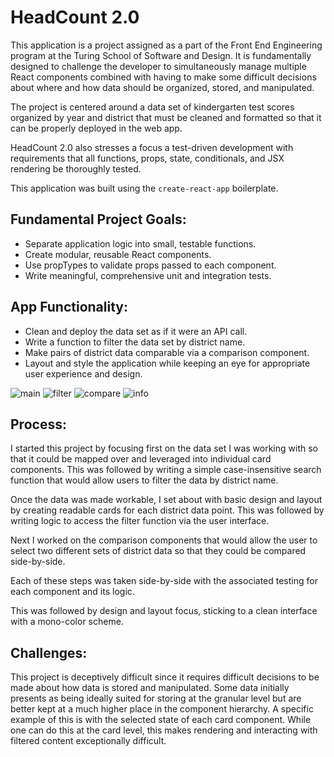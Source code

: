 # HeadCount 2.0

This application is a project assigned as a part of the Front End Engineering program at the Turing School of Software and Design. It is fundamentally designed to challenge the developer to simultaneously manage multiple React components combined with having to make some difficult decisions about where and how data should be organized, stored, and manipulated.

The project is centered around a data set of kindergarten test scores organized by year and district that must be cleaned and formatted so that it can be properly deployed in the web app.

HeadCount 2.0 also stresses a focus a test-driven development with requirements that all functions, props, state, conditionals, and JSX rendering be thoroughly tested.

This application was built using the `create-react-app` boilerplate. 

## Fundamental Project Goals: 

* Separate application logic into small, testable functions.
* Create modular, reusable React components.
* Use propTypes to validate props passed to each component.
* Write meaningful, comprehensive unit and integration tests.

## App Functionality: 

* Clean and deploy the data set as if it were an API call.
* Write a function to filter the data set by district name.
* Make pairs of district data comparable via a comparison component.
* Layout and style the application while keeping an eye for appropriate user experience and design.

![main](https://user-images.githubusercontent.com/29719272/46584808-2f3e1a80-ca25-11e8-9e4a-0b65bdb2e149.png)
![filter](https://user-images.githubusercontent.com/29719272/46584806-2f3e1a80-ca25-11e8-9032-1bda90ffad46.png)
![compare](https://user-images.githubusercontent.com/29719272/46584805-2f3e1a80-ca25-11e8-86fa-f9f156ecc834.png)
![info](https://user-images.githubusercontent.com/29719272/46584807-2f3e1a80-ca25-11e8-9491-828aec9abe0c.png)


## Process:

I started this project by focusing first on the data set I was working with so that it could be mapped over and leveraged into individual card components. This was followed by writing a simple case-insensitive search function that would allow users to filter the data by district name. 

Once the data was made workable, I set about with basic design and layout by creating readable cards for each district data point. This was followed by writing logic to access the filter function via the user interface.

Next I worked on the comparison components that would allow the user to select two different sets of district data so that they could be compared side-by-side.

Each of these steps was taken side-by-side with the associated testing for each component and its logic.

This was followed by design and layout focus, sticking to a clean interface with a mono-color scheme.

## Challenges:

This project is deceptively difficult since it requires difficult decisions to be made about how data is stored and manipulated. Some data initially presents as being ideally suited for storing at the granular level but are better kept at a much higher place in the component hierarchy. A specific example of this is with the selected state of each card component. While one can do this at the card level, this makes rendering and interacting with filtered content exceptionally difficult.